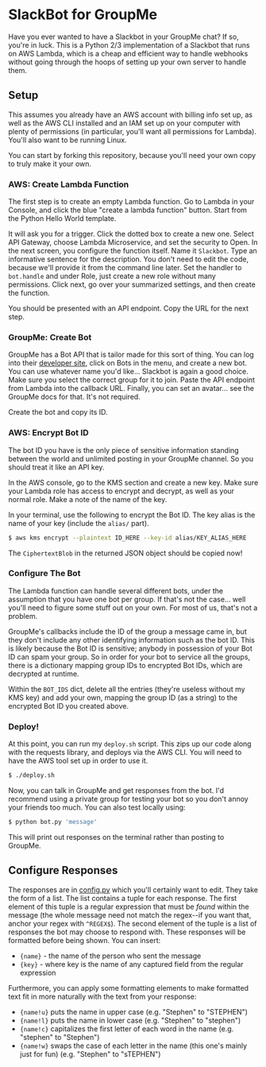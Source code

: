 SlackBot for GroupMe
====================

Have you ever wanted to have a Slackbot in your GroupMe chat? If so, you're in
luck. This is a Python 2/3 implementation of a Slackbot that runs on AWS Lambda,
which is a cheap and efficient way to handle webhooks without going through the
hoops of setting up your own server to handle them.

Setup
-----

This assumes you already have an AWS account with billing info set up, as well
as the AWS CLI installed and an IAM set up on your computer with plenty of
permissions (in particular, you'll want all permissions for Lambda). You'll also
want to be running Linux.

You can start by forking this repository, because you'll need your own copy to
truly make it your own.

### AWS: Create Lambda Function

The first step is to create an empty Lambda function. Go to Lambda in your
Console, and click the blue "create a lambda function" button. Start from the
Python Hello World template.

It will ask you for a trigger. Click the dotted box to create a new one. Select
API Gateway, choose Lambda Microservice, and set the security to Open. In the
next screen, you configure the function itself. Name it `Slackbot`. Type an
informative sentence for the description. You don't need to edit the code,
because we'll provide it from the command line later. Set the handler to
`bot.handle` and under Role, just create a new role without many permissions.
Click next, go over your summarized settings, and then create the function.

You should be presented with an API endpoint. Copy the URL for the next step.

### GroupMe: Create Bot

GroupMe has a Bot API that is tailor made for this sort of thing. You can log
into their [developer site](https://dev.groupme.com), click on Bots in the menu,
and create a new bot. You can use whatever name you'd like... Slackbot is again
a good choice. Make sure you select the correct group for it to join. Paste the
API endpoint from Lambda into the callback URL. Finally, you can set an
avatar... see the GroupMe docs for that. It's not required.

Create the bot and copy its ID.

### AWS: Encrypt Bot ID

The bot ID you have is the only piece of sensitive information standing between
the world and unlimited posting in your GroupMe channel. So you should treat it
like an API key.

In the AWS console, go to the KMS section and create a new key. Make sure your
Lambda role has access to encrypt and decrypt, as well as your normal role. Make
a note of the name of the key.

In your terminal, use the following to encrypt the Bot ID. The key alias is the
name of your key (include the `alias/` part).

```bash
$ aws kms encrypt --plaintext ID_HERE --key-id alias/KEY_ALIAS_HERE
```

The `CiphertextBlob` in the returned JSON object should be copied now!

### Configure The Bot

The Lambda function can handle several different bots, under the assumption that
you have one bot per group. If that's not the case... well you'll need to figure
some stuff out on your own. For most of us, that's not a problem.

GroupMe's callbacks include the ID of the group a message came in, but they
don't include any other identifying information such as the bot ID. This is
likely because the Bot ID is sensitive; anybody in possession of your Bot ID can
spam your group. So in order for your bot to service all the groups, there is a
dictionary mapping group IDs to encrypted Bot IDs, which are decrypted at
runtime.

Within the `BOT_IDS` dict, delete all the entries (they're useless without my
KMS key) and add your own, mapping the group ID (as a string) to the encrypted
Bot ID you created above.

### Deploy!

At this point, you can run my `deploy.sh` script. This zips up our code along
with the requests library, and deploys via the AWS CLI. You will need to have
the AWS tool set up in order to use it.

```bash
$ ./deploy.sh
```

Now, you can talk in GroupMe and get responses from the bot. I'd recommend using
a private group for testing your bot so you don't annoy your friends too much.
You can also test locally using:

```bash
$ python bot.py 'message'
```

This will print out responses on the terminal rather than posting to GroupMe.

Configure Responses
-------------------

The responses are in [config.py]() which you'll certainly want to edit. They
take the form of a list. The list contains a tuple for each response. The first
element of this tuple is a regular expression that must be *found* within the
message (the whole message need not match the regex--if you want that, anchor
your regex with `^REGEX$`). The second element of the tuple is a list of
responses the bot may choose to respond with. These responses will be formatted
before being shown. You can insert:

- `{name}` - the name of the person who sent the message
- `{key}` - where key is the name of any captured field from the regular
  expression

Furthermore, you can apply some formatting elements to make formatted text fit
in more naturally with the text from your response:

- `{name!u}` puts the name in upper case (e.g. "Stephen" to "STEPHEN")
- `{name!l}` puts the name in lower case (e.g. "Stephen" to "stephen")
- `{name!c}` capitalizes the first letter of each word in the name (e.g.
  "stephen" to "Stephen")
- `{name!w}` swaps the case of each letter in the name (this one's mainly just
  for fun) (e.g. "Stephen" to "sTEPHEN")
